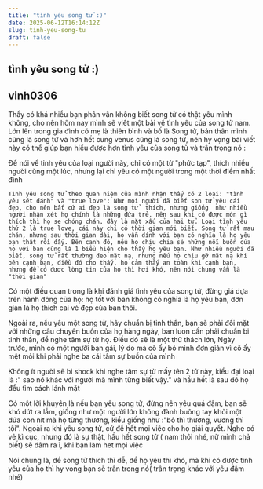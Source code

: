 ```yaml
---
title: "tình yêu song tử :)"
date: 2025-06-12T16:14:12Z
slug: tinh-yeu-song-tu
draft: false
---
```


## tình yêu song tử :)

## vinh0306

Thấy có khá nhiều bạn phân vân không biết song tử có thật yêu mình không, cho nên hôm nay mình sẽ viết một bài về tình yêu của song tử nam. Lớn lên trong gia đình có mẹ là thiên bình và bố là Song tử, bản thân mình cũng là song tử và hơn hết cung venus cũng là song tử, nên hy vọng bài viết này có thể giúp bạn hiểu được hơn tình yêu của song tử và trân  trọng nó :
    
   Để nói về tinh yêu của loại người này, chỉ có một từ "phức tạp", thích nhiều người cùng một lúc, nhưng lại chỉ yêu có một người trong một thời điểm nhất đinh
    
    Tình yêu song tử theo quan niệm của mình nhận thấy có 2 loại: "tình yêu sét đánh" và "true love": Như mọi người đã biết son tử yêu cái đẹp, cho nên bất cứ ai đẹp là song tử  thích, nhưng giống  như nhiều người nhận xét họ chính là những đứa trẻ, nên sau khi có được món gì thích thì họ se chóng chán, đây là mặt xấu của hai tử. Loại tình yêu thứ 2 là true love, cái này chỉ có thời gian mới biết. Song tử rất mau chán, nhưng sau thời gian dài, họ vẫn dính với bạn có nghĩa là họ yêu bạn thật rồi đấy. Bên cạnh đó, nếu họ chịu chia sẻ những nỗi buồn của họ với bạn cũng là 1 biểu hiện cho thấy họ yêu bạn. Như nhiều người đã biết, song tử rất thường đeo mặt nạ, nhưng nếu họ chịu gỡ mặt nạ khi bên cạnh bạn, điều đó cho thấy, ho cảm thấy an toàn khi cạnh bạn, nhưng để có đươc lòng tin của ho thì hơi khó, nên nói chung vẫn là "thời gian"
 
   Có một điều quan trong là khi đánh giá tình yêu của song tử, đừng giá dựa trên hành đông của họ: họ tốt với ban không có nghĩa là họ yêu bạn, đơn giản là họ thích cai vẻ đẹp của ban thôi. 
   
   Ngoài ra, nếu yêu một song tử, hãy chuẩn bị tinh thần, bạn sẽ phải đối mặt với những câu chuyên buồn của họ hàng ngày, ban luon cần phải chuẩn bi tinh thần, để nghe tâm sự từ họ. Điều dó sẽ là một thử thách lớn, Ngày trước, mình có một người bạn gái, lý do mà cô ấy bỏ mình đơn giản vì cô ấy mệt mỏi khi phải nghe ba cái tâm sự buồn của mình
 
  Không ít người sẽ bi shock khi nghe tâm sự từ mấy tên 2 tử này, kiểu đại loại là :" sao nó khác với người mà mình từng biết vậy." và hầu hết là sau đó họ đều tìm cách lánh mặt
 
  Có một lời khuyên là nếu bạn yêu song tử, đừng nên yêu quá đậm, bạn sẽ khó dứt ra lắm, giống như một người lớn không đành buông tay  khỏi một đứa con nít mà họ từng thương, kiểu giống như :"bỏ thì thương, vương thì tội". Ngoài ra khi yêu song tử, cứ để hết mọi việc cho họ giải quyết. Nghe có vẻ kì cục, nhưng đó là sự thật, hầu hết song tử ( nam thôi nhé, nữ mình chả biết) sẽ đâm ra ì, khi bạn làm het mọi việc     
  
  Nói chung là, để song tử thích thì dễ, để họ yêu thì khó, mà khi có được tình yêu của họ thì hy vong bạn sẽ trân trong nó( trân trọng khác với yêu đậm nhé)